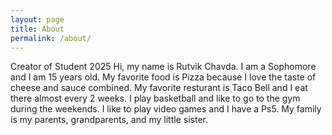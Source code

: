 ```yaml
---
layout: page
title: About
permalink: /about/
---
```


Creator of Student 2025
Hi, my name is Rutvik Chavda. I am a Sophomore and I am 15 years old. My favorite food is Pizza because I love the taste of cheese and sauce combined. My favorite resturant is Taco Bell and I eat there almost every 2 weeks. I play basketball and like to go to the gym during the weekends. I like to play video games and I have a Ps5. My family is my parents, grandparents, and my little sister. 